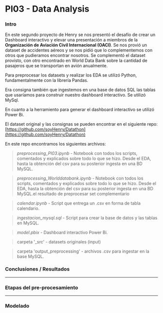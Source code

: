 # PI03 - Data Analysis

### Intro

En este segundo proyecto de Henry se nos presentó el desafío de crear un Dashboard interactivo y elevar una presentación a miembros de la **Organización de Aviación Civil Internacional (OACI)**. Se nos provió un dataset de accidentes aéreos y se nos pidió que lo complementemos con otros que pudieramos encontrar nosotros. Se complementó el dataset provisto, con otro encontrado en World Data Bank sobre la cantidad de pasajeros que se transportan en avión anualmente.

Para preprocesar los datasets y realizar los EDA se utilizó Python, fundamentalmente con la librería Pandas.

Era consigna también que ingestemos en una base de datos SQL las tablas que usaríamos para construir nuestro dashboard interactivo. Se utilizó MySql.

En cuanto a la herramiento para generar el dashboard interactivo se utilizó Power Bi.

El dataset original y las consignas se pueden encontrar en el siguiente repo: [https://github.com/soyHenry/Datathon](https://github.com/soyHenry/Datathon)

En este repo encontramos los siguientes archivos:

> *preprocessing_PI03.ipynb* - Notebook con todos los scripts, comentados y explicados sobre todo lo que se hizo. Desde el EDA, hasta la obtención del csv para su posterior ingesta en una BD MySQL.

> *preprocessing_Worlddatabank.ipynb* - Notebook con todos los scripts, comentados y explicados sobre todo lo que se hizo. Desde el EDA, hasta la obtención del csv para su posterior ingesta en una BD MySQL.el resultado de preprocesar set complementario

> *calendar.ipynb* - Script que entrega un .csv en forma de tabla calendario.

> *ingestacion_mysql.sql* - Script para crear la base de datos y las tablas en MySQL.

> *model.pbix* - Dashboard interactivo Power Bi.

> carpeta '_src' - datasets originales (input)

> carpeta 'output_preprocessing' - archivos .csv para ingestar en la base MySQL.


### Conclusiones / Resultados


---

### Etapas del pre-procesamiento


---

### Modelado
